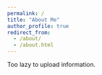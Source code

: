 ```yaml
---
permalink: /
title: "About Me"
author_profile: true
redirect_from: 
  - /about/
  - /about.html
---
```


Too lazy to upload information.
